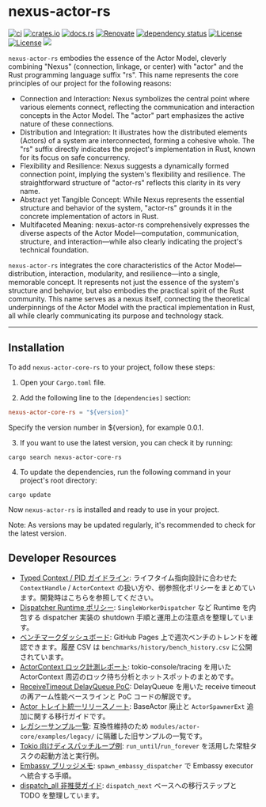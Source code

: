# nexus-actor-rs

[![ci](https://github.com/j5ik2o/nexus-actor-rs/actions/workflows/ci.yml/badge.svg?branch=main)](https://github.com/j5ik2o/nexus-actor-rs/actions/workflows/ci.yml)
[![crates.io](https://img.shields.io/crates/v/nexus-actor-core-rs.svg)](https://crates.io/crates/nexus-actor-core-rs)
[![docs.rs](https://docs.rs/nexus-actor-core-rs/badge.svg)](https://docs.rs/nexus-actor-core-rs)
[![Renovate](https://img.shields.io/badge/renovate-enabled-brightgreen.svg)](https://renovatebot.com)
[![dependency status](https://deps.rs/repo/github/j5ik2o/nexus-actor-rs/status.svg)](https://deps.rs/repo/github/j5ik2o/nexus-actor-rs)
[![License](https://img.shields.io/badge/License-MIT-blue.svg)](https://opensource.org/licenses/MIT)
[![License](https://img.shields.io/badge/License-APACHE2.0-blue.svg)](https://opensource.org/licenses/apache-2-0)
[![](https://tokei.rs/b1/github/j5ik2o/nexus-actor-rs)](https://github.com/XAMPPRocky/tokei)

`nexus-actor-rs` embodies the essence of the Actor Model, cleverly combining "Nexus" (connection, linkage, or center) with "actor" and the Rust programming language suffix "rs". This name represents the core principles of our project for the following reasons:

- Connection and Interaction: Nexus symbolizes the central point where various elements connect, reflecting the communication and interaction concepts in the Actor Model. The "actor" part emphasizes the active nature of these connections.
- Distribution and Integration: It illustrates how the distributed elements (Actors) of a system are interconnected, forming a cohesive whole. The "rs" suffix directly indicates the project's implementation in Rust, known for its focus on safe concurrency.
- Flexibility and Resilience: Nexus suggests a dynamically formed connection point, implying the system's flexibility and resilience. The straightforward structure of "actor-rs" reflects this clarity in its very name.
- Abstract yet Tangible Concept: While Nexus represents the essential structure and behavior of the system, "actor-rs" grounds it in the concrete implementation of actors in Rust.
- Multifaceted Meaning: nexus-actor-rs comprehensively expresses the diverse aspects of the Actor Model—computation, communication, structure, and interaction—while also clearly indicating the project's technical foundation.

`nexus-actor-rs` integrates the core characteristics of the Actor Model—distribution, interaction, modularity, and resilience—into a single, memorable concept. It represents not just the essence of the system's structure and behavior, but also embodies the practical spirit of the Rust community.
This name serves as a nexus itself, connecting the theoretical underpinnings of the Actor Model with the practical implementation in Rust, all while clearly communicating its purpose and technology stack.

---

## Installation

To add `nexus-actor-core-rs` to your project, follow these steps:

1. Open your `Cargo.toml` file.

2. Add the following line to the `[dependencies]` section:

```toml
nexus-actor-core-rs = "${version}"
```

Specify the version number in ${version}, for example 0.0.1.

3. If you want to use the latest version, you can check it by running:

```shell
cargo search nexus-actor-core-rs
```

4. To update the dependencies, run the following command in your project's root directory:

```shell
cargo update
```

Now `nexus-actor-rs` is installed and ready to use in your project.

Note: As versions may be updated regularly, it's recommended to check for the latest version.

## Developer Resources

- [Typed Context / PID ガイドライン](docs/sources/nexus-actor-rs/docs/typed_context_guidelines.md): ライフタイム指向設計に合わせた `ContextHandle` / `ActorContext` の扱い方や、弱参照化ポリシーをまとめています。開発時はこちらを参照してください。
- [Dispatcher Runtime ポリシー](docs/sources/nexus-actor-rs/docs/dispatcher_runtime_policy.md): `SingleWorkerDispatcher` など Runtime を内包する dispatcher 実装の shutdown 手順と運用上の注意点を整理しています。
- [ベンチマークダッシュボード](https://j5ik2o.github.io/nexus-actor-rs/bench_dashboard.html): GitHub Pages 上で週次ベンチのトレンドを確認できます。履歴 CSV は `benchmarks/history/bench_history.csv` に公開されています。
- [ActorContext ロック計測レポート](docs/sources/nexus-actor-rs/docs/benchmarks/tracing_actor_context.md): tokio-console/tracing を用いた ActorContext 周辺のロック待ち分析とホットスポットのまとめです。
- [ReceiveTimeout DelayQueue PoC](docs/sources/nexus-actor-rs/docs/benchmarks/receive_timeout_delayqueue.md): DelayQueue を用いた receive timeout の再アーム性能ベースラインと PoC コードの解説です。
- [Actor トレイト統一リリースノート](docs/sources/nexus-actor-rs/docs/releases/2025-09-26-actor-trait-unification.md): BaseActor 廃止と `ActorSpawnerExt` 追加に関する移行ガイドです。
- [レガシーサンプル一覧](docs/sources/nexus-actor-rs/docs/legacy_examples.md): 互換性維持のため `modules/actor-core/examples/legacy/` に隔離した旧サンプルの一覧です。
- [Tokio 向けディスパッチループ例](docs/worknotes/2025-10-07-tokio-dispatcher.md): `run_until`/`run_forever` を活用した常駐タスクの起動方法と実行例。
- [Embassy ブリッジメモ](docs/worknotes/2025-10-07-embassy-dispatcher.md): `spawn_embassy_dispatcher` で Embassy executor へ統合する手順。
- [dispatch_all 非推奨ガイド](docs/design/2025-10-07-dispatch-transition.md): `dispatch_next` ベースへの移行ステップと TODO を整理しています。
